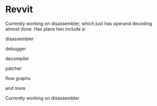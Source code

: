 # Revvit
Currently working on disassembler, which just has operand decoding almost done.
Has plans two include a:

disassembler

debugger

decompiler

patcher

flow graphs

and more

Currently working on disassembler

